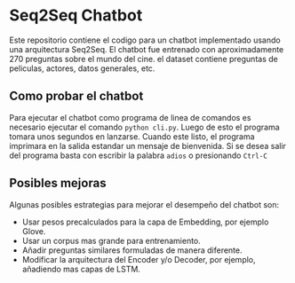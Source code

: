 # Seq2Seq Chatbot
Este repositorio contiene el codigo para un chatbot implementado usando una arquitectura Seq2Seq. El chatbot fue entrenado con aproximadamente 270 preguntas sobre el mundo del cine. el dataset contiene preguntas de peliculas, actores, datos generales, etc.

## Como probar el chatbot
Para ejecutar el chatbot como programa de linea de comandos es necesario ejecutar el comando `python cli.py`. Luego
de esto el programa tomara unos segundos en lanzarse. Cuando este listo, el programa imprimara en la salida estandar
un mensaje de bienvenida. Si se desea salir del programa basta con escribir la palabra `adios` o presionando `Ctrl-C`

## Posibles mejoras
Algunas posibles estrategias para mejorar el desempeño del chatbot son:
- Usar pesos precalculados para la capa de Embedding, por ejemplo Glove.
- Usar un corpus mas grande para entrenamiento.
- Añadir preguntas similares formuladas de manera diferente.
- Modificar la arquitectura del Encoder y/o Decoder, por ejemplo, añadiendo mas capas de LSTM.
